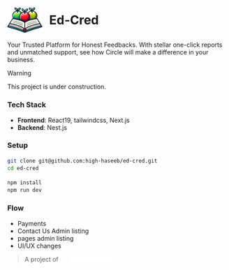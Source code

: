 # <div style="display:flex; gap:1rem;align-items:center;"><img src="./client/public/images/logo.png" width="80"></img>Ed-Cred</div>

Your Trusted Platform for Honest Feedbacks. With stellar one-click reports and unmatched support, see how Circle will make a difference in your business.

> [!WARNING]
> This project is under construction.

### Tech Stack
* **Frontend**: React19, tailwindcss, Next.js
* **Backend**: Nest.js

### Setup

```sh
git clone git@github.com:high-haseeb/ed-cred.git
cd ed-cred

npm install
npm run dev
```

### Flow
* Payments
* Contact Us Admin listing
* pages admin listing 
* UI/UX changes

> <div style="display:flex;align-items:center;gap:1rem;">A project of<img src="./client/public/images/high-house-logo.png" width="100" style="margin-left:0.5rem;" ></img></div>
